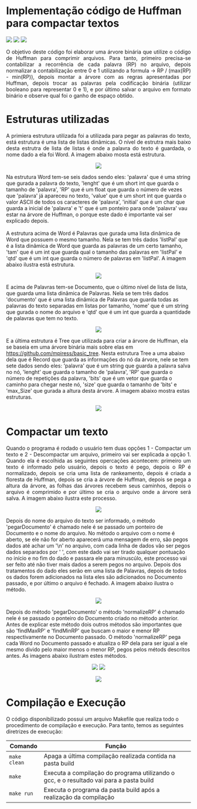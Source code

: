 # Implementação código de Huffman para compactar textos

<div style="display: inline-block;">
<img src="https://img.shields.io/badge/c++-%2300599C.svg?style=for-the-badge&logo=c%2B%2B&logoColor=white"/>
<img src="https://img.shields.io/badge/Visual_Studio_Code-0078D4?style=for-the-badge&logo=visual%20studio%20code&logoColor=white"/> 
<img src="https://img.shields.io/badge/Ubuntu-E95420?style=for-the-badge&logo=ubuntu&logoColor=white"/> 
<a href="https://github.com/mpiress/midpy/issues">
</a> 
</div>

<p align="justify">
  O objetivo deste código foi elaborar uma árvore binária que utilize o código de Huffman para comprimir arquivos. Para tanto, primeiro precisa-se contabilizar a recorrência de cada palavra (RP) no arquivo, depois normalizar a contabilização entre 0 e 1 utilizando a formula -> RP / (max(RP) - min(RP)), depois montar a árvore com as regras apresentadas por Huffman, depois trocar as palavras pela codificação binária (utilizar booleano para representar 0 e 1), e por último salvar o arquivo em formato binário e observe qual foi o ganho de espaço obtido.
</p>

# Estruturas utilizadas

<p align="justify">
  A primiera estrutura utilizada foi a utilizada para pegar as palavras do texto, está estrutura é uma lista de listas dinâmicas. O nível de estrutra mais baixo desta estrutra de lista de listas é onde a palavra do texto é guardada, o nome dado a ela foi Word. A imagem abaixo mosta está estrutura.
  <p align="center">
    <img src="imgs/palavra.png">
  </p>
  Na estrutura Word tem-se seis dados sendo eles: 'palavra' que é uma string que gurada a palavra do texto, 'lenght' que é um short int que guarda o tamanho de 'palavra', 'RP' que é um float que guarda o número de vezes que 'palavra' já apareceu no texto, 'value' que é um short int que guarda o valor ASCII de todos os caracteres de 'palavra', 'initial' que é um char que guarda a inicial de 'palavra' e 't' que é um ponteiro para onde 'palavra' vau estar na árvore de Huffman, o porque este dado é importante vai ser explicado depois.
  <br><br>
  A estrutura acima de Word é Palavras que gurada uma lista dinâmica de Word que possuem o mesmo tamanho. Nela se tem três dados 'listPal' que é a lista dinâmica de Word que guarda as palavras de um certo tamanho, 'tam' que é um int que guarda qual o tamanho das palavras em 'listPal' e 'qtd' que é um int que guarda o número de palavras em 'listPal'. A imagem abaixo ilustra está estrutura.
  <p align="center">
    <img src="imgs/listPalavra.png">
  </p>
  E acima de Palavras tem-se Documento, que o último nível de lista de lista, que guarda uma lista dinâmica de Palavras. Nela se tem três dados 'documento' que é uma lista dinâmica de Palavras que guarda todas as palavras do texto separadas em listas por tamanho, 'nome' que é um string que gurada o nome do arquivo  e 'qtd' que é um int que guarda a quantidade de palavras que tem no texto.
  <p align="center">
    <img src="imgs/documento.png">
  </p>
  E a última estrutura é Tree que utilizada para criar a árvore de Huffman, ela se baseia em uma árvore binária mais sobre elas em <a href="https://github.com/mpiress/basic_tree">https://github.com/mpiress/basic_tree</a>. Nesta estrutura Tree a uma abaixo dela que é Record que guarda as informações do nó da árvore, nele se tem sete dados sendo eles: 'palavra' que é um string que guarda a palavra salva no nó, 'lenght' que guarda o tamanho de 'palavra', 'RP' que guarda o número de repetições da palavra, 'bits' que é um vetor que guarda o caminho para chegar neste nó, 'size' que guarda o tamanho de 'bits' e 'max_Size' que gurada a altura desta árvore. A imagem abaixo mostra estas estruturas.
  <p align="center">
    <img src="imgs/tree.png">
  </p>
</p>

# Compactar um texto

<p align="justify">
  Quando o programa é rodado o usuário tem duas opções 1 - Compactar um texto e 2 - Descompactar um arquivo, primeiro vai ser explicada a opção 1. Quando ela é escolhida as seguintes opercações acontecem: primeiro um texto é informado pelo usuário, depois o texto é pego, depois o RP é normalizado, depois se cria uma lista de rankeamento, depois é criada a floresta de Huffman, depois se cria a árvore de Huffman, depois se pega a altura da árvore, as folhas das árvores recebem seus caminhos, depois o arquivo é comprimido e por último se cria o arquivo onde a árvore será salva. A imagem abaixo ilustra este processo.
  <p align="center">
    <img src="imgs/compacta.png">
  </p>
  Depois do nome do arquivo do texto ser informado, o método 'pegarDocumento' é chamado nele é se passado um ponteiro de Documento e o nome do arquivo. No método o arquivo com o nome é aberto, se ele não for aberto aparecerá uma mensagem de erro, são pegos dados até achar um '\n' no arquivo, com cada linha de dados vão ser pegos dados separados por ' ', com este dado vai ser tirado qualquer pontuação no início e no fim do dado e passara ele para minuscúlo, este processo vai ser feito até não tiver mais dados a serem pegos no arquivo. Depois dos tratamentos do dado eles serão em uma lista de Palavras, depois de todos os dados forem adicionados na lista eles são adicionados no Documento passado, e por último o arquivo é fechado. A imagem abaixo ilustra o método.
  <p align="center">
    <img src="imgs/pegarDocumento.png">
  </p>
  Depois do método 'pegarDocumento' o método 'normalizeRP' é chamado nele é se passado o ponteiro do Documento criado no método anterior. Antes de explicar este método dois outros métodos são importantes que são 'findMaxRP' e 'findMinRP' que buscam o maior e menor RP respectivamente no Documento passado. O método 'normalizeRP' pega cada Word no Documento passado e atualiza o RP dela para ser igual a ele mesmo divido pelo maior menos o menor RP, pegos pelos métods descritos antes. As imagens abaixo ilustram estes métodos. 
  <p align="center">
    <img src="imgs/findMaxRP.png">
    <img src="imgs/findMinRP.png">
  </p>
  <p align="center">
    <img src="imgs/normalizeRP.png">
  </p>
</p>

# Compilação e Execução

O código disponibilizado possui um arquivo Makefile que realiza todo o procedimento de compilação e execução. Para tanto, temos as seguintes diretrizes de execução:

<div align="center">

| Comando                |  Função                                                                                           |
| -----------------------| ------------------------------------------------------------------------------------------------- |
|  `make clean`          | Apaga a última compilação realizada contida na pasta build                                        |
|  `make`                | Executa a compilação do programa utilizando o gcc, e o resultado vai para a pasta build           |
|  `make run`            | Executa o programa da pasta build após a realização da compilação                                 |

</div>
